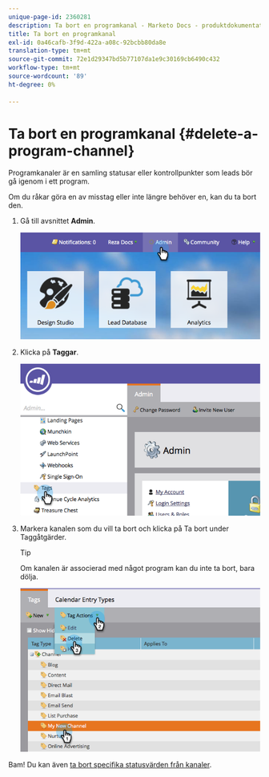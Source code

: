 ```yaml
---
unique-page-id: 2360281
description: Ta bort en programkanal - Marketo Docs - produktdokumentation
title: Ta bort en programkanal
exl-id: 0a46cafb-3f9d-422a-a08c-92bcbb80da8e
translation-type: tm+mt
source-git-commit: 72e1d29347bd5b77107da1e9c30169cb6490c432
workflow-type: tm+mt
source-wordcount: '89'
ht-degree: 0%

---
```


# Ta bort en programkanal {#delete-a-program-channel}

Programkanaler är en samling statusar eller kontrollpunkter som leads bör gå igenom i ett program.

Om du råkar göra en av misstag eller inte längre behöver en, kan du ta bort den.

1. Gå till avsnittet **Admin**.

   ![](assets/image2014-9-24-16-3a6-3a41.png)

1. Klicka på **Taggar**.

   ![](assets/image2014-9-24-16-3a7-3a33.png)

1. Markera kanalen som du vill ta bort och klicka på Ta bort under Taggåtgärder.

   >[!TIP]
   >
   >Om kanalen är associerad med något program kan du inte ta bort, bara dölja.

   ![](assets/image2014-9-24-16-3a10-3a59.png)

Bam! Du kan även [ta bort specifika statusvärden från kanaler](/help/marketo/product-docs/administration/tags/delete-a-program-status-from-a-program-channel.md).
